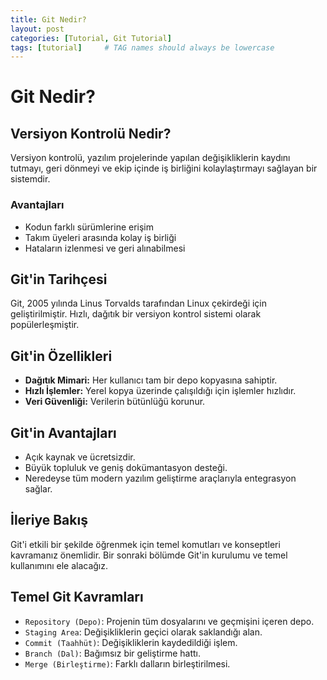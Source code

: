```yaml
---
title: Git Nedir?
layout: post
categories: [Tutorial, Git Tutorial]
tags: [tutorial]     # TAG names should always be lowercase
---
```



# Git Nedir?

## Versiyon Kontrolü Nedir?
Versiyon kontrolü, yazılım projelerinde yapılan değişikliklerin kaydını tutmayı, geri dönmeyi ve ekip içinde iş birliğini kolaylaştırmayı sağlayan bir sistemdir.

### Avantajları
- Kodun farklı sürümlerine erişim
- Takım üyeleri arasında kolay iş birliği
- Hataların izlenmesi ve geri alınabilmesi

## Git'in Tarihçesi
Git, 2005 yılında Linus Torvalds tarafından Linux çekirdeği için geliştirilmiştir. Hızlı, dağıtık bir versiyon kontrol sistemi olarak popülerleşmiştir.

## Git'in Özellikleri
- **Dağıtık Mimari:** Her kullanıcı tam bir depo kopyasına sahiptir.
- **Hızlı İşlemler:** Yerel kopya üzerinde çalışıldığı için işlemler hızlıdır.
- **Veri Güvenliği:** Verilerin bütünlüğü korunur.

## Git'in Avantajları
- Açık kaynak ve ücretsizdir.
- Büyük topluluk ve geniş dokümantasyon desteği.
- Neredeyse tüm modern yazılım geliştirme araçlarıyla entegrasyon sağlar.

## İleriye Bakış
Git'i etkili bir şekilde öğrenmek için temel komutları ve konseptleri kavramanız önemlidir. Bir sonraki bölümde Git'in kurulumu ve temel kullanımını ele alacağız.

## Temel Git Kavramları
- `Repository (Depo)`: Projenin tüm dosyalarını ve geçmişini içeren depo.
- `Staging Area`: Değişikliklerin geçici olarak saklandığı alan.
- `Commit (Taahhüt)`: Değişikliklerin kaydedildiği işlem.
- `Branch (Dal)`: Bağımsız bir geliştirme hattı.
- `Merge (Birleştirme)`: Farklı dalların birleştirilmesi.

